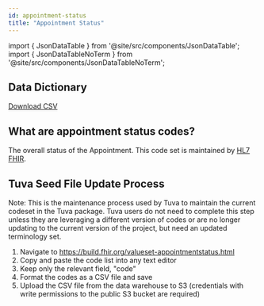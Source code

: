 ```yaml
---
id: appointment-status
title: "Appointment Status"
---
```


import { JsonDataTable } from '@site/src/components/JsonDataTable';
import { JsonDataTableNoTerm } from '@site/src/components/JsonDataTableNoTerm';

## Data Dictionary

<JsonDataTableNoTerm  jsonPath="nodes.seed\.the_tuva_project\.terminology__appointment_status.columns" />

<a href="https://tuva-public-resources.s3.amazonaws.com/versioned_terminology/latest/terminology__appointment_status.csv.gz">Download CSV</a>

## What are appointment status codes?

The overall status of the Appointment. This code set is maintained by 
[HL7 FHIR](https://build.fhir.org/valueset-appointmentstatus.html).

## Tuva Seed File Update Process

Note: This is the maintenance process used by Tuva to maintain the current 
codeset in the Tuva package. Tuva users do not need to complete this step unless 
they are leveraging a different version of codes or are no longer updating to 
the current version of the project, but need an updated terminology set.

1. Navigate to https://build.fhir.org/valueset-appointmentstatus.html
2. Copy and paste the code list into any text editor 
3. Keep only the relevant field, "code"
4. Format the codes as a CSV file and save 
5. Upload the CSV file from the data warehouse to S3 (credentials with write permissions to the public S3 bucket are required)
